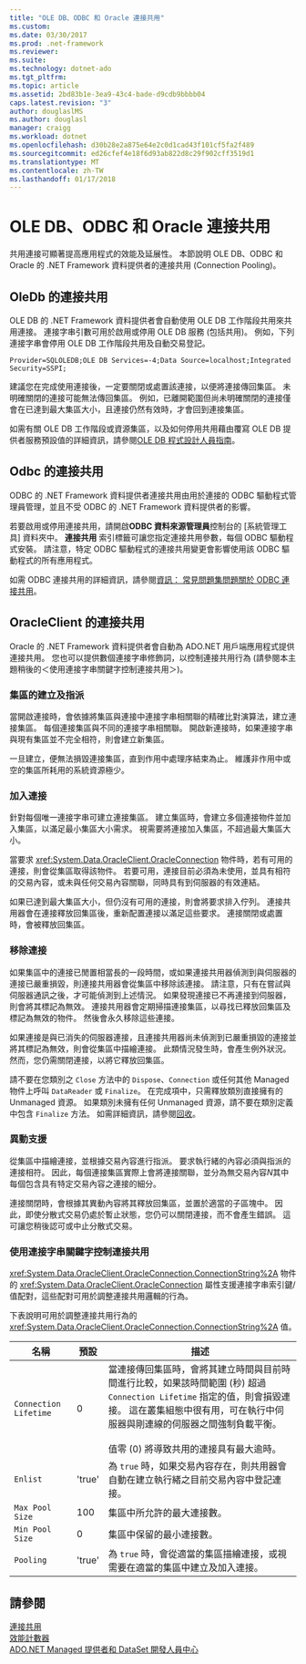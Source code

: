 ```yaml
---
title: "OLE DB、ODBC 和 Oracle 連接共用"
ms.custom: 
ms.date: 03/30/2017
ms.prod: .net-framework
ms.reviewer: 
ms.suite: 
ms.technology: dotnet-ado
ms.tgt_pltfrm: 
ms.topic: article
ms.assetid: 2bd83b1e-3ea9-43c4-bade-d9cdb9bbbb04
caps.latest.revision: "3"
author: douglaslMS
ms.author: douglasl
manager: craigg
ms.workload: dotnet
ms.openlocfilehash: d30b28e2a875e64e2c0d1cad43f101cf5fa2f489
ms.sourcegitcommit: ed26cfef4e18f6d93ab822d8c29f902cff3519d1
ms.translationtype: MT
ms.contentlocale: zh-TW
ms.lasthandoff: 01/17/2018
---
```

# <a name="ole-db-odbc-and-oracle-connection-pooling"></a>OLE DB、ODBC 和 Oracle 連接共用
共用連接可顯著提高應用程式的效能及延展性。 本節說明 OLE DB、ODBC 和 Oracle 的 .NET Framework 資料提供者的連接共用 (Connection Pooling)。  
  
## <a name="connection-pooling-for-oledb"></a>OleDb 的連接共用  
 OLE DB 的 .NET Framework 資料提供者會自動使用 OLE DB 工作階段共用來共用連接。 連接字串引數可用於啟用或停用 OLE DB 服務 (包括共用)。 例如，下列連接字串會停用 OLE DB 工作階段共用及自動交易登記。  
  
```  
Provider=SQLOLEDB;OLE DB Services=-4;Data Source=localhost;Integrated Security=SSPI;  
```  
  
 建議您在完成使用連接後，一定要關閉或處置該連接，以便將連接傳回集區。 未明確關閉的連接可能無法傳回集區。 例如，已離開範圍但尚未明確關閉的連接僅會在已達到最大集區大小，且連接仍然有效時，才會回到連接集區。  
  
 如需有關 OLE DB 工作階段或資源集區，以及如何停用共用藉由覆寫 OLE DB 提供者服務預設值的詳細資訊，請參閱[OLE DB 程式設計人員指南](http://go.microsoft.com/fwlink/?linkid=45232)。  
  
## <a name="connection-pooling-for-odbc"></a>Odbc 的連接共用  
 ODBC 的 .NET Framework 資料提供者連接共用由用於連接的 ODBC 驅動程式管理員管理，並且不受 ODBC 的 .NET Framework 資料提供者的影響。  
  
 若要啟用或停用連接共用，請開啟**ODBC 資料來源管理員**控制台的 [系統管理工具] 資料夾中。 **連接共用** 索引標籤可讓您指定連接共用參數，每個 ODBC 驅動程式安裝。 請注意，特定 ODBC 驅動程式的連接共用變更會影響使用該 ODBC 驅動程式的所有應用程式。  
  
 如需 ODBC 連接共用的詳細資訊，請參閱[資訊： 常見問題集問題關於 ODBC 連接共用](http://support.microsoft.com/kb/169470)。  
  
## <a name="connection-pooling-for-oracleclient"></a>OracleClient 的連接共用  
 Oracle 的 .NET Framework 資料提供者會自動為 ADO.NET 用戶端應用程式提供連接共用。 您也可以提供數個連接字串修飾詞，以控制連接共用行為 (請參閱本主題稍後的＜使用連接字串關鍵字控制連接共用＞)。  
  
### <a name="pool-creation-and-assignment"></a>集區的建立及指派  
 當開啟連接時，會依據將集區與連接中連接字串相關聯的精確比對演算法，建立連接集區。 每個連接集區與不同的連接字串相關聯。 開啟新連接時，如果連接字串與現有集區並不完全相符，則會建立新集區。  
  
 一旦建立，便無法損毀連接集區，直到作用中處理序結束為止。 維護非作用中或空的集區所耗用的系統資源極少。  
  
### <a name="connection-addition"></a>加入連接  
 針對每個唯一連接字串可建立連接集區。 建立集區時，會建立多個連接物件並加入集區，以滿足最小集區大小需求。 視需要將連接加入集區，不超過最大集區大小。  
  
 當要求 <xref:System.Data.OracleClient.OracleConnection> 物件時，若有可用的連接，則會從集區取得該物件。 若要可用，連接目前必須為未使用，並具有相符的交易內容，或未與任何交易內容關聯，同時具有到伺服器的有效連結。  
  
 如果已達到最大集區大小，但仍沒有可用的連接，則會將要求排入佇列。 連接共用器會在連接釋放回集區後，重新配置連接以滿足這些要求。 連接關閉或處置時，會被釋放回集區。  
  
### <a name="connection-removal"></a>移除連接  
 如果集區中的連接已閒置相當長的一段時間，或如果連接共用器偵測到與伺服器的連接已嚴重損毀，則連接共用器會從集區中移除該連接。 請注意，只有在嘗試與伺服器通訊之後，才可能偵測到上述情況。 如果發現連接已不再連接到伺服器，則會將其標記為無效。 連接共用器會定期掃描連接集區，以尋找已釋放回集區及標記為無效的物件。 然後會永久移除這些連接。  
  
 如果連接是與已消失的伺服器連接，且連接共用器尚未偵測到已嚴重損毀的連接並將其標記為無效，則會從集區中描繪連接。 此類情況發生時，會產生例外狀況。 然而，您仍需關閉連接，以將它釋放回集區。  
  
 請不要在您類別之 `Close` 方法中的 `Dispose`、`Connection` 或任何其他 Managed 物件上呼叫 `DataReader` 或 `Finalize`。 在完成項中，只需釋放類別直接擁有的 Unmanaged 資源。 如果類別未擁有任何 Unmanaged 資源，請不要在類別定義中包含 `Finalize` 方法。 如需詳細資訊，請參閱[回收](../../../../docs/standard/garbage-collection/index.md)。  
  
### <a name="transaction-support"></a>異動支援  
 從集區中描繪連接，並根據交易內容進行指派。 要求執行緒的內容必須與指派的連接相符。 因此，每個連接集區實際上會將連接關聯，並分為無交易內容*N*其中每個包含具有特定交易內容之連接的細分。  
  
 連接關閉時，會根據其異動內容將其釋放回集區，並置於適當的子區塊中。 因此，即使分散式交易仍處於暫止狀態，您仍可以關閉連接，而不會產生錯誤。 這可讓您稍後認可或中止分散式交易。  
  
### <a name="controlling-connection-pooling-with-connection-string-keywords"></a>使用連接字串關鍵字控制連接共用  
 <xref:System.Data.OracleClient.OracleConnection.ConnectionString%2A> 物件的 <xref:System.Data.OracleClient.OracleConnection> 屬性支援連接字串索引鍵/值配對，這些配對可用於調整連接共用邏輯的行為。  
  
 下表說明可用於調整連接共用行為的 <xref:System.Data.OracleClient.OracleConnection.ConnectionString%2A> 值。  
  
|名稱|預設|描述|  
|----------|-------------|-----------------|  
|`Connection Lifetime`|0|當連接傳回集區時，會將其建立時間與目前時間進行比較，如果該時間範圍 (秒) 超過 `Connection Lifetime` 指定的值，則會損毀連接。 這在叢集組態中很有用，可在執行中伺服器與剛連線的伺服器之間強制負載平衡。<br /><br /> 值零 (0) 將導致共用的連接具有最大逾時。|  
|`Enlist`|'true'|為 `true` 時，如果交易內容存在，則共用器會自動在建立執行緒之目前交易內容中登記連接。|  
|`Max Pool Size`|100|集區中所允許的最大連接數。|  
|`Min Pool Size`|0|集區中保留的最小連接數。|  
|`Pooling`|'true'|為 `true` 時，會從適當的集區描繪連接，或視需要在適當的集區中建立及加入連接。|  
  
## <a name="see-also"></a>請參閱  
 [連接共用](../../../../docs/framework/data/adonet/connection-pooling.md)  
 [效能計數器](../../../../docs/framework/data/adonet/performance-counters.md)  
 [ADO.NET Managed 提供者和 DataSet 開發人員中心](http://go.microsoft.com/fwlink/?LinkId=217917)
